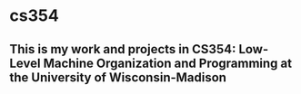 # cs354

## This is my work and projects in CS354: Low-Level Machine Organization and Programming at the University of Wisconsin-Madison
